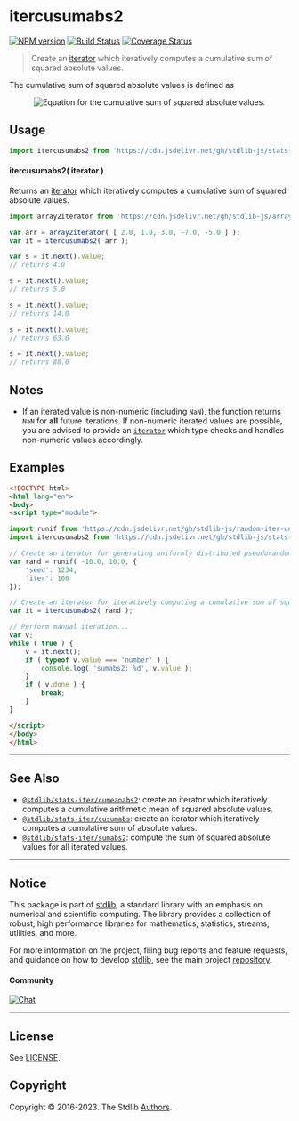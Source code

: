 <!--

@license Apache-2.0

Copyright (c) 2019 The Stdlib Authors.

Licensed under the Apache License, Version 2.0 (the "License");
you may not use this file except in compliance with the License.
You may obtain a copy of the License at

   http://www.apache.org/licenses/LICENSE-2.0

Unless required by applicable law or agreed to in writing, software
distributed under the License is distributed on an "AS IS" BASIS,
WITHOUT WARRANTIES OR CONDITIONS OF ANY KIND, either express or implied.
See the License for the specific language governing permissions and
limitations under the License.

-->

# itercusumabs2

[![NPM version][npm-image]][npm-url] [![Build Status][test-image]][test-url] [![Coverage Status][coverage-image]][coverage-url] <!-- [![dependencies][dependencies-image]][dependencies-url] -->

> Create an [iterator][mdn-iterator-protocol] which iteratively computes a cumulative sum of squared absolute values.

<section class="intro">

The cumulative sum of squared absolute values is defined as

<!-- <equation class="equation" label="eq:cumulative_sum_of_squared_absolute_values" align="center" raw="\begin{align*} s_0 &= x_0^2 \\ s_1 &= x_1^2 + s_0 \\ s_2 &= x_2^2 + s_1 \\ s_n &= x_n^2 + s_{n-1} = x_n^2 + \sum_{i=0}^{n-1} x_i^2 \end{align*}" alt="Equation for the cumulative sum of squared absolute values."> -->

<div class="equation" align="center" data-raw-text="\begin{align*} s_0 &amp;= x_0^2 \\ s_1 &amp;= x_1^2 + s_0 \\ s_2 &amp;= x_2^2 + s_1 \\ s_n &amp;= x_n^2 + s_{n-1} = x_n^2 + \sum_{i=0}^{n-1} x_i^2 \end{align*}" data-equation="eq:cumulative_sum_of_squared_absolute_values">
    <img src="https://cdn.jsdelivr.net/gh/stdlib-js/stdlib@daba99f62ed8ff3f49cf13b209c692fd9ccb6c6f/lib/node_modules/@stdlib/stats/iter/cusumabs2/docs/img/equation_cumulative_sum_of_squared_absolute_values.svg" alt="Equation for the cumulative sum of squared absolute values.">
    <br>
</div>

<!-- </equation> -->

</section>

<!-- /.intro -->

<!-- Package usage documentation. -->



<section class="usage">

## Usage

```javascript
import itercusumabs2 from 'https://cdn.jsdelivr.net/gh/stdlib-js/stats-iter-cusumabs2@esm/index.mjs';
```

#### itercusumabs2( iterator )

Returns an [iterator][mdn-iterator-protocol] which iteratively computes a cumulative sum of squared absolute values.

```javascript
import array2iterator from 'https://cdn.jsdelivr.net/gh/stdlib-js/array-to-iterator@esm/index.mjs';

var arr = array2iterator( [ 2.0, 1.0, 3.0, -7.0, -5.0 ] );
var it = itercusumabs2( arr );

var s = it.next().value;
// returns 4.0

s = it.next().value;
// returns 5.0

s = it.next().value;
// returns 14.0

s = it.next().value;
// returns 63.0

s = it.next().value;
// returns 88.0
```

</section>

<!-- /.usage -->

<!-- Package usage notes. Make sure to keep an empty line after the `section` element and another before the `/section` close. -->

<section class="notes">

## Notes

-   If an iterated value is non-numeric (including `NaN`), the function returns `NaN` for **all** future iterations. If non-numeric iterated values are possible, you are advised to provide an [`iterator`][mdn-iterator-protocol] which type checks and handles non-numeric values accordingly.

</section>

<!-- /.notes -->

<!-- Package usage examples. -->

<section class="examples">

## Examples

<!-- eslint no-undef: "error" -->

```html
<!DOCTYPE html>
<html lang="en">
<body>
<script type="module">

import runif from 'https://cdn.jsdelivr.net/gh/stdlib-js/random-iter-uniform@esm/index.mjs';
import itercusumabs2 from 'https://cdn.jsdelivr.net/gh/stdlib-js/stats-iter-cusumabs2@esm/index.mjs';

// Create an iterator for generating uniformly distributed pseudorandom numbers:
var rand = runif( -10.0, 10.0, {
    'seed': 1234,
    'iter': 100
});

// Create an iterator for iteratively computing a cumulative sum of squared absolute values:
var it = itercusumabs2( rand );

// Perform manual iteration...
var v;
while ( true ) {
    v = it.next();
    if ( typeof v.value === 'number' ) {
        console.log( 'sumabs2: %d', v.value );
    }
    if ( v.done ) {
        break;
    }
}

</script>
</body>
</html>
```

</section>

<!-- /.examples -->

<!-- Section to include cited references. If references are included, add a horizontal rule *before* the section. Make sure to keep an empty line after the `section` element and another before the `/section` close. -->

<section class="references">

</section>

<!-- /.references -->

<!-- Section for related `stdlib` packages. Do not manually edit this section, as it is automatically populated. -->

<section class="related">

* * *

## See Also

-   <span class="package-name">[`@stdlib/stats-iter/cumeanabs2`][@stdlib/stats/iter/cumeanabs2]</span><span class="delimiter">: </span><span class="description">create an iterator which iteratively computes a cumulative arithmetic mean of squared absolute values.</span>
-   <span class="package-name">[`@stdlib/stats-iter/cusumabs`][@stdlib/stats/iter/cusumabs]</span><span class="delimiter">: </span><span class="description">create an iterator which iteratively computes a cumulative sum of absolute values.</span>
-   <span class="package-name">[`@stdlib/stats-iter/sumabs2`][@stdlib/stats/iter/sumabs2]</span><span class="delimiter">: </span><span class="description">compute the sum of squared absolute values for all iterated values.</span>

</section>

<!-- /.related -->

<!-- Section for all links. Make sure to keep an empty line after the `section` element and another before the `/section` close. -->


<section class="main-repo" >

* * *

## Notice

This package is part of [stdlib][stdlib], a standard library with an emphasis on numerical and scientific computing. The library provides a collection of robust, high performance libraries for mathematics, statistics, streams, utilities, and more.

For more information on the project, filing bug reports and feature requests, and guidance on how to develop [stdlib][stdlib], see the main project [repository][stdlib].

#### Community

[![Chat][chat-image]][chat-url]

---

## License

See [LICENSE][stdlib-license].


## Copyright

Copyright &copy; 2016-2023. The Stdlib [Authors][stdlib-authors].

</section>

<!-- /.stdlib -->

<!-- Section for all links. Make sure to keep an empty line after the `section` element and another before the `/section` close. -->

<section class="links">

[npm-image]: http://img.shields.io/npm/v/@stdlib/stats-iter-cusumabs2.svg
[npm-url]: https://npmjs.org/package/@stdlib/stats-iter-cusumabs2

[test-image]: https://github.com/stdlib-js/stats-iter-cusumabs2/actions/workflows/test.yml/badge.svg?branch=main
[test-url]: https://github.com/stdlib-js/stats-iter-cusumabs2/actions/workflows/test.yml?query=branch:main

[coverage-image]: https://img.shields.io/codecov/c/github/stdlib-js/stats-iter-cusumabs2/main.svg
[coverage-url]: https://codecov.io/github/stdlib-js/stats-iter-cusumabs2?branch=main

<!--

[dependencies-image]: https://img.shields.io/david/stdlib-js/stats-iter-cusumabs2.svg
[dependencies-url]: https://david-dm.org/stdlib-js/stats-iter-cusumabs2/main

-->

[chat-image]: https://img.shields.io/gitter/room/stdlib-js/stdlib.svg
[chat-url]: https://gitter.im/stdlib-js/stdlib/

[stdlib]: https://github.com/stdlib-js/stdlib

[stdlib-authors]: https://github.com/stdlib-js/stdlib/graphs/contributors

[umd]: https://github.com/umdjs/umd
[es-module]: https://developer.mozilla.org/en-US/docs/Web/JavaScript/Guide/Modules

[deno-url]: https://github.com/stdlib-js/stats-iter-cusumabs2/tree/deno
[umd-url]: https://github.com/stdlib-js/stats-iter-cusumabs2/tree/umd
[esm-url]: https://github.com/stdlib-js/stats-iter-cusumabs2/tree/esm
[branches-url]: https://github.com/stdlib-js/stats-iter-cusumabs2/blob/main/branches.md

[stdlib-license]: https://raw.githubusercontent.com/stdlib-js/stats-iter-cusumabs2/main/LICENSE

[mdn-iterator-protocol]: https://developer.mozilla.org/en-US/docs/Web/JavaScript/Reference/Iteration_protocols#The_iterator_protocol

<!-- <related-links> -->

[@stdlib/stats/iter/cumeanabs2]: https://github.com/stdlib-js/stats-iter-cumeanabs2/tree/esm

[@stdlib/stats/iter/cusumabs]: https://github.com/stdlib-js/stats-iter-cusumabs/tree/esm

[@stdlib/stats/iter/sumabs2]: https://github.com/stdlib-js/stats-iter-sumabs2/tree/esm

<!-- </related-links> -->

</section>

<!-- /.links -->
